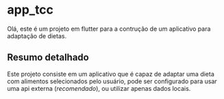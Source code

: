 # app_tcc

Olá, este é um projeto em flutter para a contrução de um aplicativo para adaptação de dietas.

## Resumo detalhado

Este projeto consiste em um aplicativo que é capaz de adaptar uma dieta com alimentos selecionados pelo usuário, pode ser configurado para usar uma api externa (*recomendado*), ou utilizar apenas dados locais.